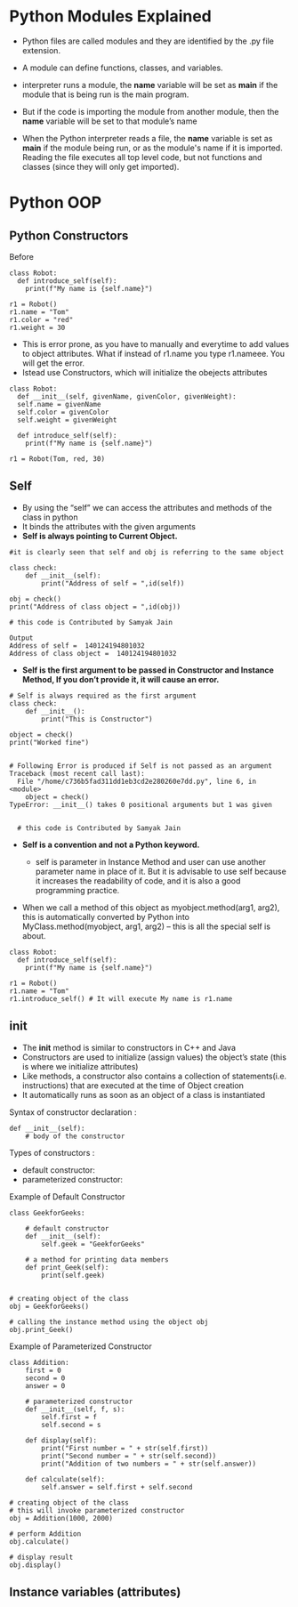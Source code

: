 # Python Modules Explained
- Python files are called modules and they are identified by the .py file extension. 
- A module can define functions, classes, and variables.

- interpreter runs a module, the __name__ variable will be set as __main__ if the module that is being run is the main program.
- But if the code is importing the module from another module, then the __name__  variable will be set to that module’s name
- When the Python interpreter reads a file, the __name__ variable is set as __main__ if the module being run, or as the module's name if it is imported. Reading the file executes all top level code, but not functions and classes (since they will only get imported).


# Python OOP

## Python Constructors

Before
```
class Robot:
  def introduce_self(self):
    print(f"My name is {self.name}")

r1 = Robot()
r1.name = "Tom"
r1.color = "red"
r1.weight = 30
```
- This is error prone, as you have to manually and everytime to add values to object attributes. What if instead of r1.name you type r1.nameee. You will get the error.
- Istead use Constructors, which will initialize the obejects attributes
```
class Robot:
  def __init__(self, givenName, givenColor, givenWeight):
  self.name = givenName
  self.color = givenColor
  self.weight = givenWeight

  def introduce_self(self):
    print(f"My name is {self.name}")

r1 = Robot(Tom, red, 30)
```
## Self
- By using the “self”  we can access the attributes and methods of the class in python
- It binds the attributes with the given arguments
- **Self is always pointing to Current Object.**
```
#it is clearly seen that self and obj is referring to the same object
 
class check:
    def __init__(self):
        print("Address of self = ",id(self))
 
obj = check()
print("Address of class object = ",id(obj))
 
# this code is Contributed by Samyak Jain
```

```
Output
Address of self =  140124194801032
Address of class object =  140124194801032
```

- **Self is the first argument to be passed in Constructor and Instance Method, If you don’t provide it, it will cause an error.**
```
# Self is always required as the first argument
class check:
    def __init__():
        print("This is Constructor")
 
object = check()
print("Worked fine")
 
 
# Following Error is produced if Self is not passed as an argument
Traceback (most recent call last):
  File "/home/c736b5fad311dd1eb3cd2e280260e7dd.py", line 6, in <module>
    object = check()
TypeError: __init__() takes 0 positional arguments but 1 was given
   
   
  # this code is Contributed by Samyak Jain
```

- **Self is a convention and not a Python keyword.**
  - self is parameter in Instance Method and user can use another parameter name in place of it. But it is advisable to use self because it increases the readability of code, and it is also a good programming practice.

- When we call a method of this object as myobject.method(arg1, arg2), this is automatically converted by Python into MyClass.method(myobject, arg1, arg2) – this is all the special self is about.
```
class Robot:
  def introduce_self(self):
    print(f"My name is {self.name}")

r1 = Robot()
r1.name = "Tom"
r1.introduce_self() # It will execute My name is r1.name
```

## __init__
- The __init__ method is similar to constructors in C++ and Java
- Constructors are used to initialize (assign values) the object’s state (this is where we initialize attributes)
- Like methods, a constructor also contains a collection of statements(i.e. instructions) that are executed at the time of Object creation
- It automatically runs as soon as an object of a class is instantiated

Syntax of constructor declaration : 
```
def __init__(self):
    # body of the constructor
```

Types of constructors :
- default constructor: 
- parameterized constructor:

Example of Default Constructor
```
class GeekforGeeks:

	# default constructor
	def __init__(self):
		self.geek = "GeekforGeeks"

	# a method for printing data members
	def print_Geek(self):
		print(self.geek)


# creating object of the class
obj = GeekforGeeks()

# calling the instance method using the object obj
obj.print_Geek()
```

Example of Parameterized Constructor
```
class Addition:
	first = 0
	second = 0
	answer = 0
	
	# parameterized constructor
	def __init__(self, f, s):
		self.first = f
		self.second = s
	
	def display(self):
		print("First number = " + str(self.first))
		print("Second number = " + str(self.second))
		print("Addition of two numbers = " + str(self.answer))

	def calculate(self):
		self.answer = self.first + self.second

# creating object of the class
# this will invoke parameterized constructor
obj = Addition(1000, 2000)

# perform Addition
obj.calculate()

# display result
obj.display()

```


## Instance variables (attributes)

